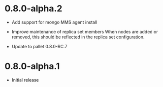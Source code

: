 # 0.8.0-alpha.2

- Add support for mongo MMS agent install

- Improve maintenance of replica set members
  When nodes are added or removed, this should be reflected in the replica
  set configuration.

- Update to pallet 0.8.0-RC.7

# 0.8.0-alpha.1

- Initial release

